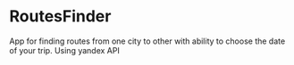 # RoutesFinder
App for finding routes from one city to other with ability to choose the date of your trip. Using yandex API
